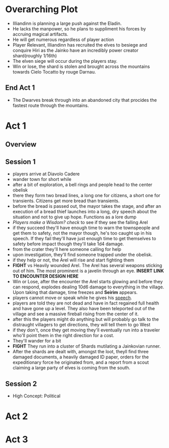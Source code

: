 # Overarching Plot
- Illiandinn is planning a large push against the Eladin.
- He lacks the manpower, so he plans to suppliment his forces by accruing magical artifacts.
- He will get numerous regardless of player action
- Player Relevant, Illiandinn has recruited the elves to besiege and conquire Hiri as the Jainko have an incredibly power creator shard(roughly 1/16th)
- The elven siege will occur during the players stay.
- Win or lose, the shard is stolen and brought across the mountains towards Cielo Tocatto by rouge Darnau.
## End Act 1
- The Dwarves break through into an abandoned city that procides the fastest route through the mountains.

# Act 1
## Overview
## Session 1
- players arrive at Diavolo Cadere
- wander town for short while
- after a bit of exploration, a bell rings and people head to the center obelisk
- there they form two bread lines, a long one for citizens, a short one for transients. Citizens get more bread than transients.
- before the bread is passed out, the mayor takes the stage, and after an execution of a bread thief launches into a long, dry speech about the situation and not to give up hope. Functions as a lore dump
- _Players make a Wisdom? check_ to see if they see the falling Arel
- if they succeed they'll have enough time to warn the townspeople and get them to safety, not the mayor though, he's too caught up in his speech. If they fail they'll have just enough time to get themselves to safety before impact though they'll take 1d4 damage.
- from the crater they'll here someone calling for help
- upon investigation, they'll find someone trapped under the obelisk.
- if they help or not, the Arel will rise and start fighting them
- **FIGHT** vs Heavily wounded Arel. The Arel has several weapons sticking out of him. The most prominent is a javelin through an eye. **INSERT LINK TO ENCOUNTER DESIGN HERE**
- Win or Lose, after the encounter the Arel starts glowing and before they can respond, explodes dealing 10d6 damage to everything in the village. Upon taking that damage, time freezes and **Seirim** appears.
- players cannot move or speak while he gives his [speech](Characters/Seirim/IntroductionSpeed.md).
- players are told they are not dead and have in fact regained full health and have gone up a level. They also have been teleported out of the village and see a massive fireball rising from the center of it.
- after this the players might do anything but will probably go talk to the distraught villagers to get directions, they will tell them to go West
- if they don't, once they get moving they'll eventually run into a traveler who'll point them in the right direction for a cost.
- They'll wander for a bit
- **FIGHT** They run into a cluster of Shards mutilating a Jainkovian runner.
- After the shards are dealt with, amongst the loot, theyll find three damaged documents, a heavily damaged ID paper, orders for the expeditionary force he originated
from, and a report from a scout claiming a large party of elves is coming from the south. 
## Session 2
- High Concept: Political
# Act 2
# Act 3